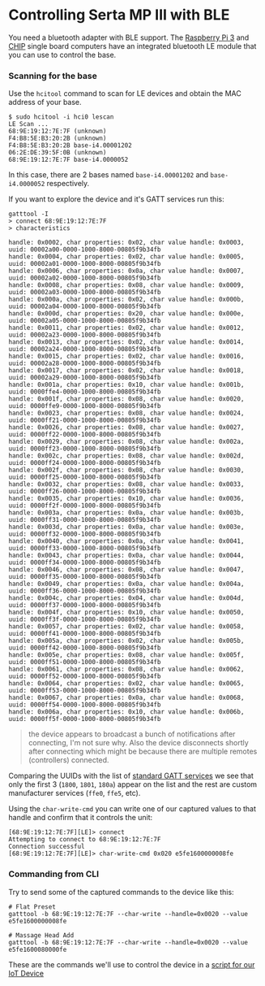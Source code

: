 # Controlling Serta MP III with BLE

You need a bluetooth adapter with BLE support. The [Raspberry Pi 3](https://www.raspberrypi.org/products/raspberry-pi-3-model-b/) and [CHIP](https://getchip.com/pages/chip) single board computers have an integrated bluetooth LE module that you can use to control the base.

### Scanning for the base

Use the `hcitool` command to scan for LE devices and obtain the MAC address of your base.

```
$ sudo hcitool -i hci0 lescan
LE Scan ...
68:9E:19:12:7E:7F (unknown)
F4:B8:5E:B3:20:2B (unknown)
F4:B8:5E:B3:20:2B base-i4.00001202
06:2E:DE:39:5F:0B (unknown)
68:9E:19:12:7E:7F base-i4.0000052
```

In this case, there are 2 bases named `base-i4.00001202` and `base-i4.0000052` respectively.

If you want to explore the device and it's GATT services run this:

```
gatttool -I
> connect 68:9E:19:12:7E:7F
> characteristics

handle: 0x0002, char properties: 0x02, char value handle: 0x0003, uuid: 00002a00-0000-1000-8000-00805f9b34fb
handle: 0x0004, char properties: 0x02, char value handle: 0x0005, uuid: 00002a01-0000-1000-8000-00805f9b34fb
handle: 0x0006, char properties: 0x0a, char value handle: 0x0007, uuid: 00002a02-0000-1000-8000-00805f9b34fb
handle: 0x0008, char properties: 0x08, char value handle: 0x0009, uuid: 00002a03-0000-1000-8000-00805f9b34fb
handle: 0x000a, char properties: 0x02, char value handle: 0x000b, uuid: 00002a04-0000-1000-8000-00805f9b34fb
handle: 0x000d, char properties: 0x20, char value handle: 0x000e, uuid: 00002a05-0000-1000-8000-00805f9b34fb
handle: 0x0011, char properties: 0x02, char value handle: 0x0012, uuid: 00002a23-0000-1000-8000-00805f9b34fb
handle: 0x0013, char properties: 0x02, char value handle: 0x0014, uuid: 00002a24-0000-1000-8000-00805f9b34fb
handle: 0x0015, char properties: 0x02, char value handle: 0x0016, uuid: 00002a28-0000-1000-8000-00805f9b34fb
handle: 0x0017, char properties: 0x02, char value handle: 0x0018, uuid: 00002a29-0000-1000-8000-00805f9b34fb
handle: 0x001a, char properties: 0x10, char value handle: 0x001b, uuid: 0000ffe4-0000-1000-8000-00805f9b34fb
handle: 0x001f, char properties: 0x08, char value handle: 0x0020, uuid: 0000ffe9-0000-1000-8000-00805f9b34fb
handle: 0x0023, char properties: 0x08, char value handle: 0x0024, uuid: 0000ff21-0000-1000-8000-00805f9b34fb
handle: 0x0026, char properties: 0x08, char value handle: 0x0027, uuid: 0000ff22-0000-1000-8000-00805f9b34fb
handle: 0x0029, char properties: 0x08, char value handle: 0x002a, uuid: 0000ff23-0000-1000-8000-00805f9b34fb
handle: 0x002c, char properties: 0x08, char value handle: 0x002d, uuid: 0000ff24-0000-1000-8000-00805f9b34fb
handle: 0x002f, char properties: 0x08, char value handle: 0x0030, uuid: 0000ff25-0000-1000-8000-00805f9b34fb
handle: 0x0032, char properties: 0x08, char value handle: 0x0033, uuid: 0000ff26-0000-1000-8000-00805f9b34fb
handle: 0x0035, char properties: 0x10, char value handle: 0x0036, uuid: 0000ff2f-0000-1000-8000-00805f9b34fb
handle: 0x003a, char properties: 0x0a, char value handle: 0x003b, uuid: 0000ff31-0000-1000-8000-00805f9b34fb
handle: 0x003d, char properties: 0x0a, char value handle: 0x003e, uuid: 0000ff32-0000-1000-8000-00805f9b34fb
handle: 0x0040, char properties: 0x0a, char value handle: 0x0041, uuid: 0000ff33-0000-1000-8000-00805f9b34fb
handle: 0x0043, char properties: 0x0a, char value handle: 0x0044, uuid: 0000ff34-0000-1000-8000-00805f9b34fb
handle: 0x0046, char properties: 0x08, char value handle: 0x0047, uuid: 0000ff35-0000-1000-8000-00805f9b34fb
handle: 0x0049, char properties: 0x0a, char value handle: 0x004a, uuid: 0000ff36-0000-1000-8000-00805f9b34fb
handle: 0x004c, char properties: 0x04, char value handle: 0x004d, uuid: 0000ff37-0000-1000-8000-00805f9b34fb
handle: 0x004f, char properties: 0x10, char value handle: 0x0050, uuid: 0000ff3f-0000-1000-8000-00805f9b34fb
handle: 0x0057, char properties: 0x02, char value handle: 0x0058, uuid: 0000ff41-0000-1000-8000-00805f9b34fb
handle: 0x005a, char properties: 0x02, char value handle: 0x005b, uuid: 0000ff42-0000-1000-8000-00805f9b34fb
handle: 0x005e, char properties: 0x08, char value handle: 0x005f, uuid: 0000ff51-0000-1000-8000-00805f9b34fb
handle: 0x0061, char properties: 0x08, char value handle: 0x0062, uuid: 0000ff52-0000-1000-8000-00805f9b34fb
handle: 0x0064, char properties: 0x02, char value handle: 0x0065, uuid: 0000ff53-0000-1000-8000-00805f9b34fb
handle: 0x0067, char properties: 0x0a, char value handle: 0x0068, uuid: 0000ff54-0000-1000-8000-00805f9b34fb
handle: 0x006a, char properties: 0x10, char value handle: 0x006b, uuid: 0000ff5f-0000-1000-8000-00805f9b34fb
```

> the device appears to broadcast a bunch of notifications after connecting, I'm not sure why. Also the device disconnects shortly after connecting which might be because there are multiple remotes (controllers) connected.

Comparing the UUIDs with the list of [standard GATT services](https://www.bluetooth.com/specifications/gatt/services) we see that only the first 3 (`1800`, `1801`, `180a`) appear on the list and the rest are custom manufacturer services (`ffe0`, `ffe5`, etc).

Using the `char-write-cmd` you can write one of our captured values to that handle and confirm that it controls the unit:

```
[68:9E:19:12:7E:7F][LE]> connect
Attempting to connect to 68:9E:19:12:7E:7F
Connection successful
[68:9E:19:12:7E:7F][LE]> char-write-cmd 0x020 e5fe1600000008fe
```

### Commanding from CLI

Try to send some of the captured commands to the device like this:

```
# Flat Preset
gatttool -b 68:9E:19:12:7E:7F --char-write --handle=0x0020 --value e5fe1600000008fe
```

```
# Massage Head Add
gatttool -b 68:9E:19:12:7E:7F --char-write --handle=0x0020 --value e5fe1600080000fe
```

These are the commands we'll use to control the device in a [script for our IoT Device](./03_IOT_DEVICE.md)
